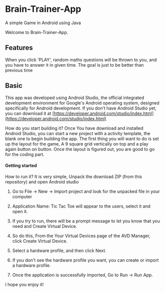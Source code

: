 # Brain-Trainer-App

A simple Game in Android using Java

Welcome to Brain-Trainer-App.

## Features
When you click 'PLAY', random maths questions will be thrown to you, and you have to answer it in given time. The goal is just to be better than previous time

## Basic
This app was developed using Android Studio, the official integrated development environment for Google's Android operating system, designed specifically for Android development. If you don’t have Android Studio yet, you can download it at  [https://developer.android.com/studio/index.html](https://developer.android.com/studio/index.html)

How do you start building it? Once You have download and installed Android Studio, you can start a new project with a activity template, the blank one to begin building the app. The first thing you will want to do is set up the layout for the game, A 9 square grid vertically on top and a play again button on button. Once the layout is figured out, you are good to go for the coding part.


#### [](https://github.com/shivamjjha/Brain-Trainer-App#getting-started)Getting started

How to run it? It is very simple, Unpack the download ZIP (from this repository) and open Android studio

1.  Go to File -> New -> Import project and look for the unpacked file in your computer
2.  Application Name: Tic Tac Toe will appear to the users, select it and open it.
3.  If you try to run, there will be a prompt message to let you know that you need and Create Virtual Device.
4.  So do this, From the Your Virtual Devices page of the AVD Manager, click Create Virtual Device.
5.  Select a hardware profile, and then click Next.
6.  If you don't see the hardware profile you want, you can create or import a hardware profile.

7.  Once the application is successfully imported, Go to Run -> Run App.

I hope you enjoy it!

